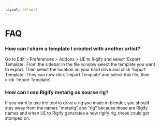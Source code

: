 ```yaml
---
layout: default
---
```


# FAQ

### How can I share a template I created with another artist?
Go to Edit > Preferences > Addons > UE to Rigify and select ‘Export Template’. From the sidebar in the file window select the template you want to export. Then select the location on your hard drive and click ‘Export Template’. They can now click ‘Import Template’ and select this file, then click ‘Import Template’.

### How can I use Rigify metarig as sourse rig?
If you want to use the tool to drive a rig you made in blender, you should stay away from the names "metarig" and "rig" because those are Rigify names and when UE to Rigify generates a new rigify rig, those could get stomped on.

